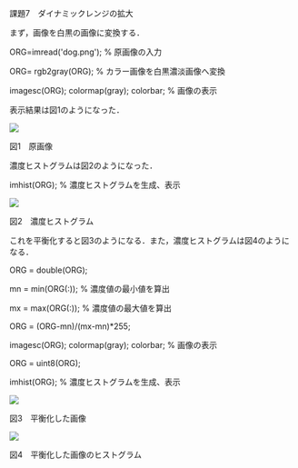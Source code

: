 課題7　ダイナミックレンジの拡大



まず，画像を白黒の画像に変換する．

ORG=imread('dog.png'); % 原画像の入力

ORG= rgb2gray(ORG); % カラー画像を白黒濃淡画像へ変換

imagesc(ORG); colormap(gray); colorbar; % 画像の表示

表示結果は図1のようになった．

![](https://github.com/zakoji/gazousyori-repot/blob/master/image/dog7-1.jpg)

図1　原画像

濃度ヒストグラムは図2のようになった．

imhist(ORG); % 濃度ヒストグラムを生成、表示

![](https://github.com/zakoji/gazousyori-repot/blob/master/image/dog7-2.jpg)

図2　濃度ヒストグラム

これを平衡化すると図3のようになる．また，濃度ヒストグラムは図4のようになる．

ORG = double(ORG);

mn = min(ORG(:)); % 濃度値の最小値を算出

mx = max(ORG(:)); % 濃度値の最大値を算出

ORG = (ORG-mn)/(mx-mn)*255;

imagesc(ORG); colormap(gray); colorbar; % 画像の表示

ORG = uint8(ORG);

imhist(ORG); % 濃度ヒストグラムを生成、表示

![](https://github.com/zakoji/gazousyori-repot/blob/master/image/dog7-3.jpg)

図3　平衡化した画像

![](https://github.com/zakoji/gazousyori-repot/blob/master/image/dog7-4.jpg)

図4　平衡化した画像のヒストグラム
